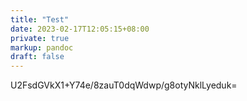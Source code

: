 ```yaml
---
title: "Test"
date: 2023-02-17T12:05:15+08:00
private: true
markup: pandoc
draft: false
---
```

U2FsdGVkX1+Y74e/8zauT0dqWdwp/g8otyNklLyeduk=